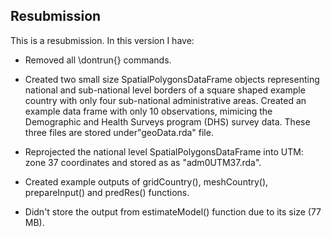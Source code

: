 ## Resubmission
This is a resubmission. In this version I have:

* Removed all  \dontrun{} commands.

* Created two small size SpatialPolygonsDataFrame objects representing national 
  and sub-national level borders of a square shaped example country with only 
  four sub-national administrative areas. Created an example data frame with 
  only 10 observations, mimicing the Demographic and Health Surveys program 
  (DHS) survey data. These three files are stored under"geoData.rda" file.
  
* Reprojected the national level SpatialPolygonsDataFrame into UTM: zone 37 
  coordinates and stored as as "adm0UTM37.rda". 
    
  
* Created example outputs of gridCountry(), meshCountry(), prepareInput() and
  predRes() functions.
  
* Didn't store the output from estimateModel() function due to its size (77 MB). 


    
